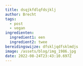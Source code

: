 ```yaml
---
title: dsqjkfdlqfdsjklj
author: Brecht
tags:
  - post
  - vegan
ingredienten:
  ingredient1: een
  ingredient2: twee
bereidingswijze: dfskljqdfsklmdjs
image: /assets/blog/img_1986.jpg
date: 2022-08-24T23:43:10.697Z
---
```

